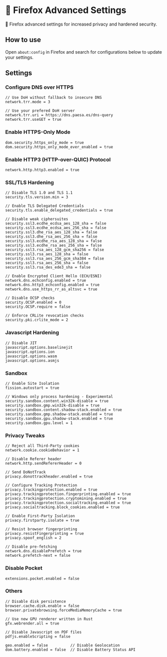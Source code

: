 # 🦊 Firefox Advanced Settings

🦊 Firefox advanced settings for increased privacy and hardened security.

## How to use

Open `about:config` in Firefox and search for configurations below to update your settings.

## Settings

### Configure DNS over HTTPS

    // Use DoH without fallback to insecure DNS
    network.trr.mode = 3

    // Use your prefered DoH server
    network.trr.uri = https://dns.paesa.es/dns-query
    network.trr.useGET = true

### Enable HTTPS-Only Mode

    dom.security.https_only_mode = true
    dom.security.https_only_mode_ever_enabled = true

### Enable HTTP3 (HTTP-over-QUIC) Protocol

    network.http.http3.enabled = true

### SSL/TLS Hardening

    // Disable TLS 1.0 and TLS 1.1
    security.tls.version.min = 3
    
    // Enable TLS Delegated Credentials
    security.tls.enable_delegated_credentials = true

    // Disable weak ciphersuites
    security.ssl3.ecdhe_ecdsa_aes_128_sha = false
    security.ssl3.ecdhe_ecdsa_aes_256_sha = false
    security.ssl3.dhe_rsa_aes_128_sha = false
    security.ssl3.dhe_rsa_aes_256_sha = false
    security.ssl3.ecdhe_rsa_aes_128_sha = false
    security.ssl3.ecdhe_rsa_aes_256_sha = false
    security.ssl3.rsa_aes_128_gcm_sha256 = false
    security.ssl3.rsa_aes_128_sha = false
    security.ssl3.rsa_aes_256_gcm_sha384 = false
    security.ssl3.rsa_aes_256_sha = false
    security.ssl3.rsa_des_ede3_sha = false

    // Enable Encrypted Client Hello (ECH/ESNI)
    network.dns.echconfig.enabled = true
    network.dns.http3_echconfig.enabled = true
    network.dns.use_https_rr_as_altsvc = true

    // Disable OCSP checks
    security.OCSP.enabled = 0
    security.OCSP.require = false

    // Enforce CRLite revocation checks
    security.pki.crlite_mode = 2

### Javascript Hardening

    // Disable JIT
    javascript.options.baselinejit
    javascript.options.ion
    javascript.options.wasm
    javascript.options.asmjs

### Sandbox

    // Enable Site Isolation
    fission.autostart = true

    // Windows only process hardening - Experimental
    security.sandbox.content.win32k-disable = true
    security.sandbox.gmp.win32k-disable = true
    security.sandbox.content.shadow-stack.enabled = true
    security.sandbox.gmp.shadow-stack.enabled = true
    security.sandbox.gpu.shadow-stack.enabled = true
    security.sandbox.gpu.level = 1

### Privacy Tweaks

    // Reject all Third-Party cookies
    network.cookie.cookieBehavior = 1

    // Disable Referer header
    network.http.sendRefererHeader = 0

    // Send DoNotTrack
    privacy.donottrackheader.enabled = true

    // Configure Tracking Protection
    privacy.trackingprotection.enabled = true
    privacy.trackingprotection.fingerprinting.enabled = true
    privacy.trackingprotection.cryptomining.enabled = true
    privacy.trackingprotection.socialtracking.enabled = true
    privacy.socialtracking.block_cookies.enabled = true

    // Enable First-Party Isolation
    privacy.firstparty.isolate = true

    // Resist browser fingerprinting
    privacy.resistFingerprinting = true
    privacy.spoof_english = 2

    // Disable pre-fetching
    network.dns.disablePrefetch = true
    network.prefetch-next = false

### Disable Pocket

    extensions.pocket.enabled = false
<!-- ## Enable Containers

    privacy.userContext.enabled = true
    privacy.userContext.ui.enabled = true -->

### Others

    // Disable disk persistence
    browser.cache.disk.enable = false
    browser.privatebrowsing.forceMediaMemoryCache = true

    // Use new GPU renderer written in Rust
    gfx.webrender.all = true 

    // Disable Javascript on PDF files
    pdfjs.enableScripting = false

    geo.enabled = false          // Disable Geolocation
    dom.battery.enabled = false  // Disable Battery Status API
